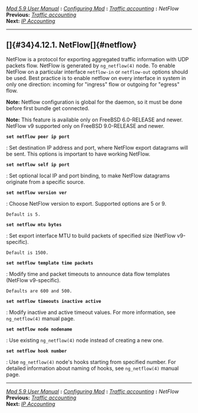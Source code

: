 [*Mpd 5.9 User Manual*](README.md) **:** [*Configuring Mpd*](mpd17.md)
**:** [*Traffic accounting*](mpd33.md) **:** *NetFlow*\
**Previous:** [*Traffic accounting*](mpd33.md)\
**Next:** [*IP Accounting*](mpd35.md)

------------------------------------------------------------------------

## []{#34}4.12.1. NetFlow[]{#netflow}

NetFlow is a protocol for exporting aggregated traffic information with
UDP packets flow. NetFlow is generated by `ng_netflow(4)` node. To
enable NetFlow on a particular interface `netflow-in` or `netflow-out`
options should be used. Best practice is to enable netflow on every
interface in system in only one direction: incoming for \"ingress\" flow
or outgoing for \"egress\" flow.

**Note:** Netflow configuration is global for the daemon, so it must be
done before first bundle get connected.

**Note:** This feature is available only on FreeBSD 6.0-RELEASE and
newer. NetFlow v9 supported only on FreeBSD 9.0-RELEASE and newer.

**`set netflow peer ip port`**

:   Set destination IP address and port, where NetFlow export datagrams
    will be sent. This options is important to have working NetFlow.

**`set netflow self ip port`**

:   Set optional local IP and port binding, to make NetFlow datagrams
    originate from a specific source.

**`set netflow version ver`**

:   Choose NetFlow version to export. Supported options are 5 or 9.

    Default is 5.

**`set netflow mtu bytes`**

:   Set export interface MTU to build packets of specified size (NetFlow
    v9-specific).

    Default is 1500.

**`set netflow template time packets`**

:   Modify time and packet timeouts to announce data flow templates
    (NetFlow v9-specific).

    Defaults are 600 and 500.

**`set netflow timeouts inactive active`**

:   Modify inactive and active timeout values. For more information, see
    `ng_netflow(4)` manual page.

**`set netflow node nodename`**

:   Use existing `ng_netflow(4)` node instead of creating a new one.

**`set netflow hook number`**

:   Use `ng_netflow(4)` node\'s hooks starting from specified number.
    For detailed information about naming of hooks, see `ng_netflow(4)`
    manual page.

------------------------------------------------------------------------

[*Mpd 5.9 User Manual*](README.md) **:** [*Configuring Mpd*](mpd17.md)
**:** [*Traffic accounting*](mpd33.md) **:** *NetFlow*\
**Previous:** [*Traffic accounting*](mpd33.md)\
**Next:** [*IP Accounting*](mpd35.md)
